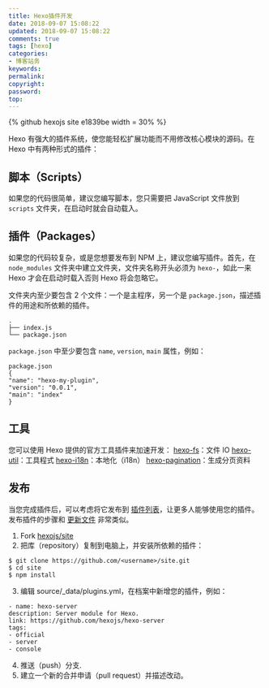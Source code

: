 ```yaml
---
title: Hexo插件开发
date: 2018-09-07 15:08:22
updated: 2018-09-07 15:08:22
comments: true
tags: [hexo]
categories:
- 博客站务
keywords: 
permalink: 
copyright: 
password: 
top:   
---
```

<!--github库卡片-->
{% github hexojs site e1839be width = 30% %}

Hexo 有强大的插件系统，使您能轻松扩展功能而不用修改核心模块的源码。在 Hexo 中有两种形式的插件：

## 脚本（Scripts）
如果您的代码很简单，建议您编写脚本，您只需要把 JavaScript 文件放到 `scripts` 文件夹，在启动时就会自动载入。

## 插件（Packages）
如果您的代码较复杂，或是您想要发布到 NPM 上，建议您编写插件。首先，在 `node_modules` 文件夹中建立文件夹，文件夹名称开头必须为 `hexo-`，如此一来 Hexo 才会在启动时载入否则 Hexo 将会忽略它。

文件夹内至少要包含 2 个文件：一个是主程序，另一个是 `package.json`，描述插件的用途和所依赖的插件。
```
.
├── index.js
└── package.json
```
`package.json` 中至少要包含 `name`, `version`, `main` 属性，例如：
```
package.json
{
"name": "hexo-my-plugin",
"version": "0.0.1",
"main": "index"
}
```
## 工具
您可以使用 Hexo 提供的官方工具插件来加速开发：
[hexo-fs](https://github.com/hexojs/hexo-fs)：文件 IO
[hexo-util](https://github.com/hexojs/hexo-util)：工具程式
[hexo-i18n](https://github.com/hexojs/hexo-i18n)：本地化（i18n）
[hexo-pagination](https://github.com/hexojs/hexo-pagination)：生成分页资料

## 发布
当您完成插件后，可以考虑将它发布到 [插件列表](https://hexo.io/plugins)，让更多人能够使用您的插件。发布插件的步骤和 [更新文件](https://hexo.io/zh-cn/docs/contributing.html#更新文件) 非常类似。

1. Fork [hexojs/site](https://github.com/hexojs/site)
2. 把库（repository）复制到电脑上，并安装所依赖的插件：
```
$ git clone https://github.com/<username>/site.git
$ cd site
$ npm install
```
3. 编辑 source/_data/plugins.yml，在档案中新增您的插件，例如：
```
- name: hexo-server
description: Server module for Hexo.
link: https://github.com/hexojs/hexo-server
tags:
- official
- server
- console
```
4. 推送（push）分支.
5. 建立一个新的合并申请（pull request）并描述改动。

